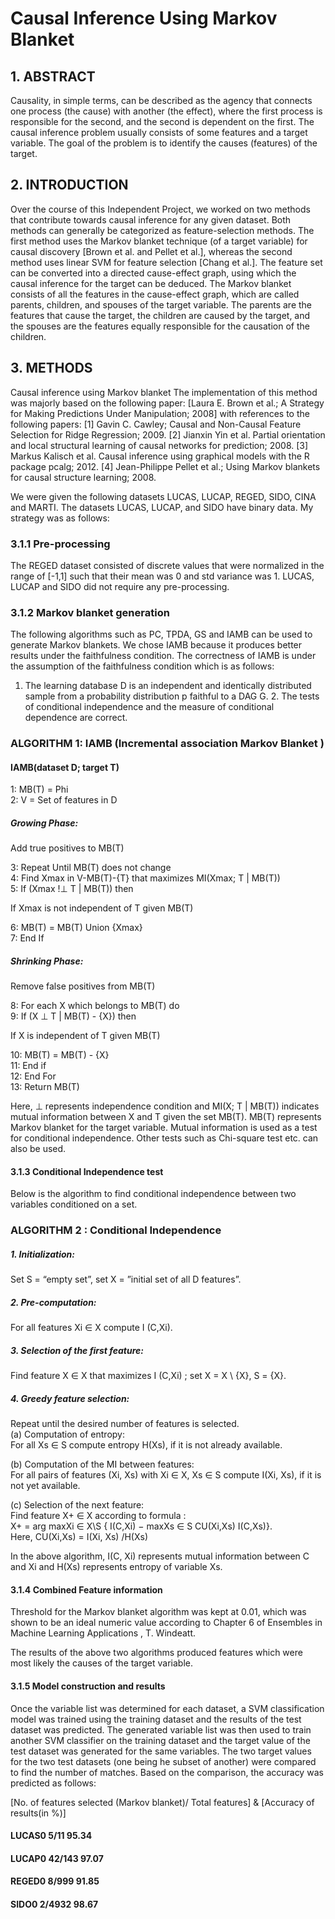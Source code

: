 # Causal Inference Using Markov Blanket

## 1. ABSTRACT
Causality, in simple terms, can be described as the agency that connects one process
(the cause) with another (the effect), where the first process is responsible for the
second, and the second is dependent on the first. The causal inference problem
usually consists of some features and a target variable. The goal of the problem is to
identify the causes (features) of the target.

## 2. INTRODUCTION
Over the course of this Independent Project, we worked on two methods that
contribute towards causal inference for any given dataset. Both methods can
generally be categorized as feature-selection methods. The first method uses the Markov
blanket technique (of a target variable) for causal discovery [Brown et al. and Pellet et al.],
whereas the second method uses linear SVM for feature selection [Chang et
al.]. The feature set can be converted into a directed cause-effect graph, using
which the causal inference for the target can be deduced. The Markov blanket
consists of all the features in the cause-effect graph, which are called parents,
children, and spouses of the target variable. The parents are the features that cause
the target, the children are caused by the target, and the spouses
are the features equally responsible for the causation of the children.

## 3. METHODS
Causal inference using Markov blanket
The implementation of this method was majorly based on the following paper:
[Laura E. Brown et al.; A Strategy for Making Predictions Under Manipulation; 2008]
with references to the following papers:
[1] Gavin C. Cawley; Causal and Non-Causal Feature Selection for Ridge
Regression; 2009.
[2] Jianxin Yin et al. Partial orientation and local structural learning of causal
networks for prediction; 2008.
[3] Markus Kalisch et al. Causal inference using graphical models with the R
package pcalg; 2012.
[4] Jean-Philippe Pellet et al.; Using Markov blankets for causal structure learning;
2008.

We were given the following datasets LUCAS, LUCAP, REGED, SIDO, CINA and
MARTI. The datasets LUCAS, LUCAP, and SIDO have binary data. My strategy was as
follows:

### 3.1.1 Pre-processing
The REGED dataset consisted of discrete values that were normalized in the range
of [-1,1] such that their mean was 0 and std variance was 1. LUCAS, LUCAP and
SIDO did not require any pre-processing.

### 3.1.2 Markov blanket generation
The following algorithms such as PC, TPDA, GS and IAMB can be used to generate
Markov blankets. We chose IAMB because it produces better results under the
faithfulness condition.
The correctness of IAMB is under the assumption of the faithfulness condition which
is as follows:
1. The learning database D is an independent and identically distributed sample from
a probability distribution p faithful to a DAG G. 2. The tests of conditional
independence and the measure of conditional dependence are correct.

### ALGORITHM 1: IAMB (Incremental association Markov Blanket )
#### IAMB(dataset D; target T)

1: MB(T) = Phi <br />
2: V = Set of features in D<br />

##### Growing Phase:<br />
Add true positives to MB(T)<br />

3: Repeat Until MB(T) does not change <br />
4: Find Xmax in V-MB(T)-{T} that maximizes MI(Xmax; T | MB(T)) <br />
5: If (Xmax !⊥ T | MB(T)) then <br />

If Xmax is not independent of T given MB(T)

6: MB(T) = MB(T) Union {Xmax} <br />
7: End If <br />

##### Shrinking Phase:
Remove false positives from MB(T)

8: For each X which belongs to MB(T) do <br />
9: If (X ⊥ T | MB(T) - {X}) then <br />

If X is independent of T given MB(T)

10: MB(T) = MB(T) - {X} <br />
11: End if <br />
12: End For <br />
13: Return MB(T) <br />

Here, ⊥ represents independence condition and MI(X; T | MB(T)) indicates mutual
information between X and T given the set MB(T). MB(T) represents Markov blanket
for the target variable. Mutual information is used as a test for conditional
independence. Other tests such as Chi-square test etc. can also be used.

#### 3.1.3 Conditional Independence test
Below is the algorithm to find conditional independence between two variables
conditioned on a set. <br />

### ALGORITHM 2 : Conditional Independence
##### 1. Initialization: <br />
Set S = “empty set”, set X = ”initial set of all D features”. <br />

##### 2. Pre-computation: <br />
For all features Xi ∈ X compute I (C,Xi).

##### 3. Selection of the first feature:<br />
Find feature X ∈ X that maximizes I (C,Xi) ; set X = X \ {X}, S = {X}.

##### 4. Greedy feature selection:<br />
Repeat until the desired number of features is selected.<br />
(a) Computation of entropy:<br />
For all Xs ∈ S compute entropy H(Xs), if it is not already available.<br />

(b) Computation of the MI between features:<br />
For all pairs of features (Xi, Xs) with Xi ∈ X, Xs ∈ S compute I(Xi, Xs), if it is not yet available.<br />

(c) Selection of the next feature:<br />
Find feature X+ ∈ X according to formula :<br />
X+ = arg maxXi ∈ X\S { I(C,Xi) − maxXs ∈ S CU(Xi,Xs) I(C,Xs)}.<br />
Here, CU(Xi,Xs) = I(Xi, Xs) /H(Xs)<br />

In the above algorithm, I(C, Xi) represents mutual information between C and Xi and
H(Xs) represents entropy of variable Xs.<br />

#### 3.1.4 Combined Feature information
Threshold for the Markov blanket algorithm was kept at 0.01, which was shown to be
an ideal numeric value according to Chapter 6 of Ensembles in Machine Learning
Applications , T. Windeatt.<br />

The results of the above two algorithms produced features which were most likely the
causes of the target variable.

#### 3.1.5 Model construction and results
Once the variable list was determined for each dataset, a SVM classification model
was trained using the training dataset and the results of the test dataset was
predicted. The generated variable list was then used to train another SVM classifier
on the training dataset and the target value of the test dataset was generated for the
same variables. The two target values for the two test datasets (one being he subset
of another) were compared to find the number of matches. Based on the comparison,
the accuracy was predicted as follows:

[No. of features selected (Markov blanket)/ Total features] & [Accuracy of results(in %)]

#### LUCAS0 5/11 95.34 <br />
#### LUCAP0 42/143 97.07 <br />
#### REGED0 8/999 91.85 <br />
#### SIDO0 2/4932 98.67 <br />
